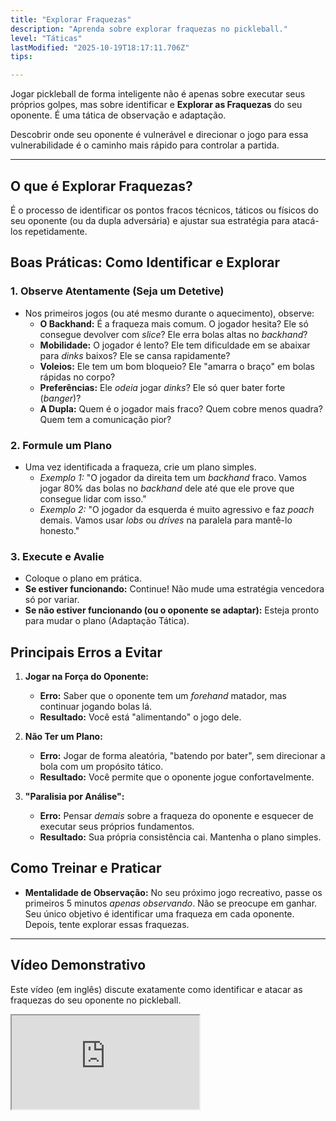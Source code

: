 ```yaml
---
title: "Explorar Fraquezas"
description: "Aprenda sobre explorar fraquezas no pickleball."
level: "Táticas"
lastModified: "2025-10-19T18:17:11.706Z"
tips:

---
```


Jogar pickleball de forma inteligente não é apenas sobre executar seus próprios golpes, mas sobre identificar e **Explorar as Fraquezas** do seu oponente. É uma tática de observação e adaptação.

Descobrir onde seu oponente é vulnerável e direcionar o jogo para essa vulnerabilidade é o caminho mais rápido para controlar a partida.

---

## O que é Explorar Fraquezas?

É o processo de identificar os pontos fracos técnicos, táticos ou físicos do seu oponente (ou da dupla adversária) e ajustar sua estratégia para atacá-los repetidamente.

## Boas Práticas: Como Identificar e Explorar

### 1. Observe Atentamente (Seja um Detetive)
* Nos primeiros jogos (ou até mesmo durante o aquecimento), observe:
    * **O Backhand:** É a fraqueza mais comum. O jogador hesita? Ele só consegue devolver com *slice*? Ele erra bolas altas no *backhand*?
    * **Mobilidade:** O jogador é lento? Ele tem dificuldade em se abaixar para *dinks* baixos? Ele se cansa rapidamente?
    * **Voleios:** Ele tem um bom bloqueio? Ele "amarra o braço" em bolas rápidas no corpo?
    * **Preferências:** Ele *odeia* jogar *dinks*? Ele só quer bater forte (*banger*)?
    * **A Dupla:** Quem é o jogador mais fraco? Quem cobre menos quadra? Quem tem a comunicação pior?

### 2. Formule um Plano
* Uma vez identificada a fraqueza, crie um plano simples.
    * *Exemplo 1:* "O jogador da direita tem um *backhand* fraco. Vamos jogar 80% das bolas no *backhand* dele até que ele prove que consegue lidar com isso."
    * *Exemplo 2:* "O jogador da esquerda é muito agressivo e faz *poach* demais. Vamos usar *lobs* ou *drives* na paralela para mantê-lo honesto."

### 3. Execute e Avalie
* Coloque o plano em prática.
* **Se estiver funcionando:** Continue! Não mude uma estratégia vencedora só por variar.
* **Se não estiver funcionando (ou o oponente se adaptar):** Esteja pronto para mudar o plano (Adaptação Tática).

## Principais Erros a Evitar

1.  **Jogar na Força do Oponente:**
    * **Erro:** Saber que o oponente tem um *forehand* matador, mas continuar jogando bolas lá.
    * **Resultado:** Você está "alimentando" o jogo dele.

2.  **Não Ter um Plano:**
    * **Erro:** Jogar de forma aleatória, "batendo por bater", sem direcionar a bola com um propósito tático.
    * **Resultado:** Você permite que o oponente jogue confortavelmente.

3.  **"Paralisia por Análise":**
    * **Erro:** Pensar *demais* sobre a fraqueza do oponente e esquecer de executar seus próprios fundamentos.
    * **Resultado:** Sua própria consistência cai. Mantenha o plano simples.

## Como Treinar e Praticar

* **Mentalidade de Observação:** No seu próximo jogo recreativo, passe os primeiros 5 minutos *apenas observando*. Não se preocupe em ganhar. Seu único objetivo é identificar uma fraqueza em cada oponente. Depois, tente explorar essas fraquezas.

---

## Vídeo Demonstrativo

Este vídeo (em inglês) discute exatamente como identificar e atacar as fraquezas do seu oponente no pickleball.

<div class="youtube-video">
  <iframe 
    src="https://www.youtube.com/embed/F1om8XFz-7s?rel=0&modestbranding=1&fs=1&cc_load_policy=1" 
    title="How To EXPOSE Your Opponent's WEAKNESSES in Pickleball! (YouTube)" 
    allow="accelerometer; autoplay; clipboard-write; encrypted-media; gyroscope; picture-in-picture" 
    allowfullscreen>
  </iframe>
</div>
